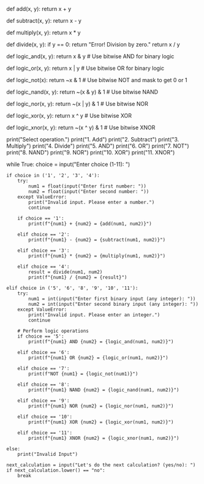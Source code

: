 def add(x, y):
    return x + y

def subtract(x, y):
    return x - y

def multiply(x, y):
    return x * y

def divide(x, y):
    if y == 0:
        return "Error! Division by zero."
    return x / y

def logic_and(x, y):
    return x & y  # Use bitwise AND for binary logic

def logic_or(x, y):
    return x | y  # Use bitwise OR for binary logic

def logic_not(x):
    return ~x & 1  # Use bitwise NOT and mask to get 0 or 1

def logic_nand(x, y):
    return ~(x & y) & 1  # Use bitwise NAND

def logic_nor(x, y):
    return ~(x | y) & 1  # Use bitwise NOR

def logic_xor(x, y):
    return x ^ y  # Use bitwise XOR

def logic_xnor(x, y):
    return ~(x ^ y) & 1  # Use bitwise XNOR

print("Select operation.")
print("1. Add")
print("2. Subtract")
print("3. Multiply")
print("4. Divide")
print("5. AND")
print("6. OR")
print("7. NOT")
print("8. NAND")
print("9. NOR")
print("10. XOR")
print("11. XNOR")

while True:
    choice = input("Enter choice (1-11): ")

    if choice in ('1', '2', '3', '4'):
        try:
            num1 = float(input("Enter first number: "))
            num2 = float(input("Enter second number: "))
        except ValueError:
            print("Invalid input. Please enter a number.")
            continue

        if choice == '1':
            print(f"{num1} + {num2} = {add(num1, num2)}")

        elif choice == '2':
            print(f"{num1} - {num2} = {subtract(num1, num2)}")

        elif choice == '3':
            print(f"{num1} * {num2} = {multiply(num1, num2)}")

        elif choice == '4':
            result = divide(num1, num2)
            print(f"{num1} / {num2} = {result}")

    elif choice in ('5', '6', '8', '9', '10', '11'):
        try:
            num1 = int(input("Enter first binary input (any integer): "))
            num2 = int(input("Enter second binary input (any integer): "))
        except ValueError:
            print("Invalid input. Please enter an integer.")
            continue

        # Perform logic operations
        if choice == '5':
            print(f"{num1} AND {num2} = {logic_and(num1, num2)}")

        elif choice == '6':
            print(f"{num1} OR {num2} = {logic_or(num1, num2)}")

        elif choice == '7':
            print(f"NOT {num1} = {logic_not(num1)}")

        elif choice == '8':
            print(f"{num1} NAND {num2} = {logic_nand(num1, num2)}")

        elif choice == '9':
            print(f"{num1} NOR {num2} = {logic_nor(num1, num2)}")

        elif choice == '10':
            print(f"{num1} XOR {num2} = {logic_xor(num1, num2)}")

        elif choice == '11':
            print(f"{num1} XNOR {num2} = {logic_xnor(num1, num2)}")

    else:
        print("Invalid Input")

    next_calculation = input("Let's do the next calculation? (yes/no): ")
    if next_calculation.lower() == "no":
        break
